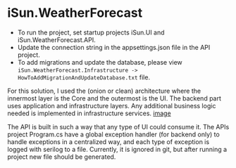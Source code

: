 # iSun.WeatherForecast

- To run the project, set startup projects iSun.UI and iSun.WeatherForecast.API.
- Update the connection string in the appsettings.json file in the API project.
- To add migrations and update the database, please view `iSun.WeatherForecast.Infrastructure -> HowToAddMigrationAndUpdateDatabase.txt` file.

For this solution, I used the (onion or clean) architecture where the innermost layer is the Core and the outermost is the UI. The backend part uses application and infrastructure layers. Any additional business logic needed is implemented in infrastructure services.
[image](https://github.com/Allkman/iSun.WeatherForecast/assets/14640490/4224787c-f81f-41b3-8625-db10baa6c229)


The API is built in such a way that any type of UI could consume it. The APIs project Program.cs have a global exception handler (for backend only) to handle exceptions in a centralized way, and each type of exception is logged with serilog to a file. Currently, it is ignored in git, but after running a project new file should be generated.
